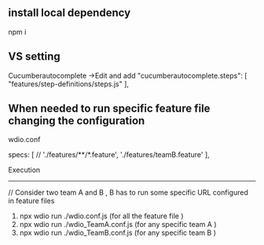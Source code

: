 ## install local dependency

npm i

## VS setting

Cucumberautocomplete ->Edit and add
"cucumberautocomplete.steps": [
"features/step-definitions/steps.js"
],

## When needed to run specific feature file changing the configuration

wdio.conf

specs: [
// './features/**/*.feature',
'./features/teamB.feature'
],

Execution

---

// Consider two team A and B , B has to run some specific URL configured in feature files

1. npx wdio run ./wdio.conf.js (for all the feature file )
2. npx wdio run ./wdio_TeamA.conf.js (for any specific team A )
3. npx wdio run ./wdio_TeamB.conf.js (for any specific team B )
